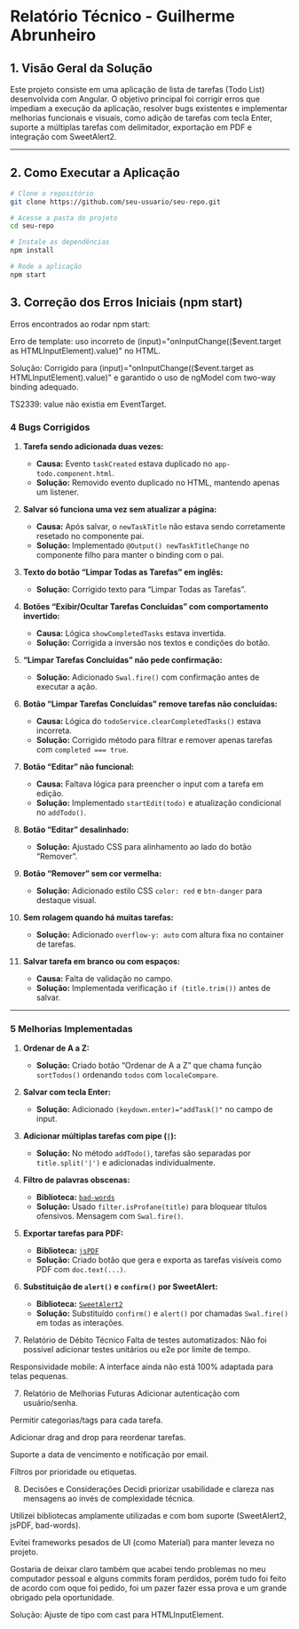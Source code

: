 # Relatório Técnico - Guilherme Abrunheiro

## 1. Visão Geral da Solução

Este projeto consiste em uma aplicação de lista de tarefas (Todo List) desenvolvida com Angular. O objetivo principal foi corrigir erros que impediam a execução da aplicação, resolver bugs existentes e implementar melhorias funcionais e visuais, como adição de tarefas com tecla Enter, suporte a múltiplas tarefas com delimitador, exportação em PDF e integração com SweetAlert2.

---

## 2. Como Executar a Aplicação

```bash
# Clone o repositório
git clone https://github.com/seu-usuario/seu-repo.git

# Acesse a pasta do projeto
cd seu-repo

# Instale as dependências
npm install

# Rode a aplicação
npm start
```
## 3. Correção dos Erros Iniciais (npm start)
Erros encontrados ao rodar npm start:

Erro de template: uso incorreto de (input)="onInputChange(($event.target as HTMLInputElement).value)" no HTML.

Solução: Corrigido para (input)="onInputChange(($event.target as HTMLInputElement).value)" e garantido o uso de ngModel com two-way binding adequado.

TS2339: value não existia em EventTarget.

### 4 Bugs Corrigidos

1. **Tarefa sendo adicionada duas vezes:**
   - **Causa:** Evento `taskCreated` estava duplicado no `app-todo.component.html`.
   - **Solução:** Removido evento duplicado no HTML, mantendo apenas um listener.

2. **Salvar só funciona uma vez sem atualizar a página:**
   - **Causa:** Após salvar, o `newTaskTitle` não estava sendo corretamente resetado no componente pai.
   - **Solução:** Implementado `@Output() newTaskTitleChange` no componente filho para manter o binding com o pai.

3. **Texto do botão “Limpar Todas as Tarefas” em inglês:**
   - **Solução:** Corrigido texto para “Limpar Todas as Tarefas”.

4. **Botões “Exibir/Ocultar Tarefas Concluídas” com comportamento invertido:**
   - **Causa:** Lógica `showCompletedTasks` estava invertida.
   - **Solução:** Corrigida a inversão nos textos e condições do botão.

5. **“Limpar Tarefas Concluídas” não pede confirmação:**
   - **Solução:** Adicionado `Swal.fire()` com confirmação antes de executar a ação.

6. **Botão “Limpar Tarefas Concluídas” remove tarefas não concluídas:**
   - **Causa:** Lógica do `todoService.clearCompletedTasks()` estava incorreta.
   - **Solução:** Corrigido método para filtrar e remover apenas tarefas com `completed === true`.

7. **Botão “Editar” não funcional:**
   - **Causa:** Faltava lógica para preencher o input com a tarefa em edição.
   - **Solução:** Implementado `startEdit(todo)` e atualização condicional no `addTodo()`.

8. **Botão “Editar” desalinhado:**
   - **Solução:** Ajustado CSS para alinhamento ao lado do botão “Remover”.

9. **Botão “Remover” sem cor vermelha:**
   - **Solução:** Adicionado estilo CSS `color: red` e `btn-danger` para destaque visual.

10. **Sem rolagem quando há muitas tarefas:**
    - **Solução:** Adicionado `overflow-y: auto` com altura fixa no container de tarefas.

11. **Salvar tarefa em branco ou com espaços:**
    - **Causa:** Falta de validação no campo.
    - **Solução:** Implementada verificação `if (title.trim())` antes de salvar.

---

### 5 Melhorias Implementadas

1. **Ordenar de A a Z:**
   - **Solução:** Criado botão “Ordenar de A a Z” que chama função `sortTodos()` ordenando `todos` com `localeCompare`.

2. **Salvar com tecla Enter:**
   - **Solução:** Adicionado `(keydown.enter)="addTask()"` no campo de input.

3. **Adicionar múltiplas tarefas com pipe (`|`):**
   - **Solução:** No método `addTodo()`, tarefas são separadas por `title.split('|')` e adicionadas individualmente.

4. **Filtro de palavras obscenas:**
   - **Biblioteca:** [`bad-words`](https://github.com/web-mech/badwords)
   - **Solução:** Usado `filter.isProfane(title)` para bloquear títulos ofensivos. Mensagem com `Swal.fire()`.

5. **Exportar tarefas para PDF:**
   - **Biblioteca:** [`jsPDF`](https://github.com/parallax/jsPDF)
   - **Solução:** Criado botão que gera e exporta as tarefas visíveis como PDF com `doc.text(...)`.

6. **Substituição de `alert()` e `confirm()` por SweetAlert:**
   - **Biblioteca:** [`SweetAlert2`](https://sweetalert2.github.io/)
   - **Solução:** Substituído `confirm()` e `alert()` por chamadas `Swal.fire()` em todas as interações.

6. Relatório de Débito Técnico
Falta de testes automatizados: Não foi possível adicionar testes unitários ou e2e por limite de tempo.

Responsividade mobile: A interface ainda não está 100% adaptada para telas pequenas.

7. Relatório de Melhorias Futuras
Adicionar autenticação com usuário/senha.

Permitir categorias/tags para cada tarefa.

Adicionar drag and drop para reordenar tarefas.

Suporte a data de vencimento e notificação por email.

Filtros por prioridade ou etiquetas.

8. Decisões e Considerações
Decidi priorizar usabilidade e clareza nas mensagens ao invés de complexidade técnica.

Utilizei bibliotecas amplamente utilizadas e com bom suporte (SweetAlert2, jsPDF, bad-words).

Evitei frameworks pesados de UI (como Material) para manter leveza no projeto. 

Gostaria de deixar claro também que acabei tendo problemas no meu computador pessoal e alguns commits foram perdidos, porém tudo foi feito de acordo com oque foi pedido, foi um pazer fazer essa prova e um grande obrigado pela oportunidade.





Solução: Ajuste de tipo com cast para HTMLInputElement.
